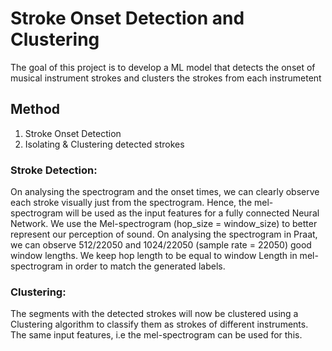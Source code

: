 # Stroke Onset Detection and Clustering
The goal of this project is to develop a ML model that detects the onset of musical instrument strokes and clusters the strokes from each instrumetent

## Method
1. Stroke Onset Detection
2. Isolating & Clustering detected strokes

### Stroke Detection: 
On analysing the spectrogram and the onset times, we can clearly observe each stroke visually just from the  spectrogram. Hence, the mel-spectrogram will be used as the input features for a fully connected Neural Network. We use the Mel-spectrogram (hop_size = window_size) to better represent our perception of sound. On analysing the spectrogram in Praat, we can observe 512/22050 and 1024/22050 (sample rate = 22050) good window lengths. We keep hop length to be equal to window Length in mel-spectrogram in order to match the generated labels.

### Clustering: 
The segments with the detected strokes will now be clustered using a Clustering algorithm to classify them as  strokes of different instruments. The same input features, i.e the mel-spectrogram can be used for this.
